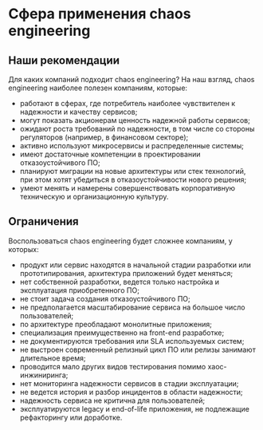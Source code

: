 # Сфера применения chaos engineering

## Наши рекомендации

Для каких компаний подходит chaos engineering? На наш взгляд, chaos engineering наиболее полезен компаниям, которые:

- работают в сферах, где потребитель наиболее чувствителен к надежности и качеству сервисов;
- могут показать акционерам ценность надежной работы сервисов;
- ожидают роста требований по надежности, в том числе со стороны регуляторов (например, в финансовом секторе);
- активно используют микросервисы и распределенные системы;
- имеют достаточные компетенции в проектировании отказоустойчивого ПО;
- планируют миграции на новые архитектуры или стек технологий, при этом хотят убедиться в отказоустойчивости нового решения;
- умеют менять и намерены совершенствовать корпоративную техническую и организационную культуру.

## Ограничения

Воспользоваться chaos engineering будет сложнее компаниям, у которых:

- продукт или сервис находятся в начальной стадии разработки или прототипирования, архитектура приложений будет меняться;
- нет собственной разработки, ведется только настройка и эксплуатация приобретенного ПО;
- не стоит задача создания отказоустойчивого ПО;
- не предполагается масштабирование сервиса на большое число пользователей;
- по архитектуре преобладают монолитные приложения;
- специализация преимущественно на front-end разработке;
- не документируются требования или SLA используемых систем;
- не выстроен современный релизный цикл ПО или релизы занимают длительное время;
- проводится мало других видов тестирования помимо хаос-инжиниринга;
- нет мониторинга надежности сервисов в стадии эксплуатации;
- не ведется история и разбор инцидентов в области надежности;
- надежность сервиса не критична для пользователей;
- эксплуатируются legacy и end-of-life приложения, не подлежащие рефакторингу или доработке.
